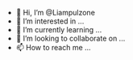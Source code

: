 - 👋 Hi, I’m @Liampulzone
- 👀 I’m interested in ...
- 🌱 I’m currently learning ...
- 💞️ I’m looking to collaborate on ...
- 📫 How to reach me ...

<!---
Liampulzone/Liampulzone is a ✨ special ✨ repository because its `README.md` (this file) appears on your GitHub profile.
You can click the Preview link to take a look at your changes.
--->

